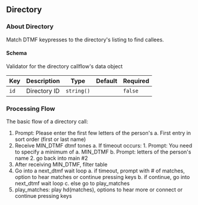 ## Directory

### About Directory

Match DTMF keypresses to the directory's listing to find callees.

#### Schema

Validator for the directory callflow's data object



Key | Description | Type | Default | Required
--- | ----------- | ---- | ------- | --------
`id` | Directory ID | `string()` |   | `false`



### Processing Flow

The basic flow of a directory call:

1. Prompt: Please enter the first few letters of the person's
    a. First entry in sort order (first or last name)
2. Receive MIN_DTMF dtmf tones
   a. If timeout occurs:
       1. Prompt: You need to specify a minimum of
           a. MIN_DTMF
           b. Prompt: letters of the person's name
       2. go back into main #2
3. After receiving MIN_DTMF, filter table
4. Go into a next_dtmf wait loop
   a. if timeout, prompt with # of matches, option to hear matches or continue pressing keys
   b. if continue, go into next_dtmf wait loop
   c. else go to play_matches
5. play_matches: play hd(matches), options to hear more or connect or continue pressing keys
